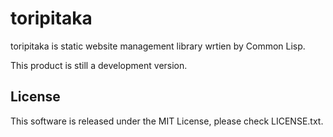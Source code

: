 toripitaka
====
toripitaka is static website management library wrtien by Common Lisp.

This product is still a development version.

## License
This software is released under the MIT License, please check LICENSE.txt.